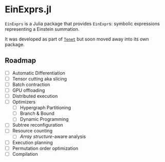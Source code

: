# EinExprs.jl

`EinExprs` is a Julia package that provides `EinExpr`s: symbolic expressions representing a Einstein summation.

It was developed as part of [`Tenet`](https://github.com/bsc-quantic/Tenet.jl) but soon moved away into its own package.

## Roadmap

- [ ] Automatic Differentiation
- [ ] Tensor cutting aka slicing
- [ ] Batch contraction
- [ ] GPU offloading
- [ ] Distributed execution
- [ ] Optimizers
  - [ ] Hypergraph Partitioning
  - [ ] Branch & Bound
  - [ ] Dynamic Programming
- [ ] Subtree reconfiguration
- [ ] Resource counting
  - [ ] _Array structure_-aware analysis
- [ ] Execution planning
- [ ] Permutation order optimization
- [ ] Compilation
